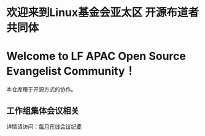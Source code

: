 # 欢迎来到Linux基金会亚太区 开源布道者共同体

# Welcome to LF APAC Open Source Evangelist Community！



本仓库用于开源方式的协作。

## 工作组集体会议相关

详情请访问：[每月在线会议纪要](https://github.com/lfapac-open-source-evangelist/community/wiki)

